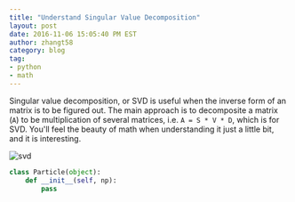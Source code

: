 ```yaml
---
title: "Understand Singular Value Decomposition"
layout: post
date: 2016-11-06 15:05:40 PM EST
author: zhangt58
category: blog
tag:
- python
- math
---
```

Singular value decomposition, or SVD is useful when the inverse form of an
matrix is to be figured out. The main approach is
to decomposite a matrix (``A``) to be multiplication of several matrices,
i.e. ``A = S * V * D``, which is for SVD. You'll feel the beauty of math when
understanding it just a little bit, and it is interesting.

![svd]({{site.url}}/assets/images/svd_illustration.png)


```python
class Particle(object):
    def __init__(self, np):
        pass
```
